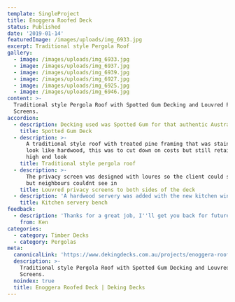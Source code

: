 ```yaml
---
template: SingleProject
title: Enoggera Roofed Deck
status: Published
date: '2019-01-14'
featuredImage: /images/uploads/img_6933.jpg
excerpt: Traditional style Pergola Roof
gallery:
  - image: /images/uploads/img_6933.jpg
  - image: /images/uploads/img_6937.jpg
  - image: /images/uploads/img_6939.jpg
  - image: /images/uploads/img_6927.jpg
  - image: /images/uploads/img_6925.jpg
  - image: /images/uploads/img_6946.jpg
content: >-
  Traditional style Pergola Roof with Spotted Gum Decking and Louvred Privacy
  Screens.
accordion:
  - description: Decking used was Spotted Gum for that authentic Australian look and feel
    title: Spotted Gum Deck
  - description: >-
      A traditional style roof with treated pine framing that was stained to
      look like hardwood, this was to cut down on costs but still retain the
      high end look
    title: Traditional style pergola roof
  - description: >-
      The privacy screen was designed with loures so the client could see out
      but neighbours couldnt see in
    title: Louvred privacy screens to both sides of the deck
  - description: 'A hardwood servery was added with the new kitchen windows '
    title: Kitchen servery bench
feedback:
  - description: 'Thanks for a great job, I''ll get you back for future works.'
    from: Ken
categories:
  - category: Timber Decks
  - category: Pergolas
meta:
  canonicalLink: 'https://www.dekingdecks.com.au/projects/enoggera-roofed-deck/'
  description: >-
    Traditional style Pergola Roof with Spotted Gum Decking and Louvred Privacy
    Screens.
  noindex: true
  title: Enoggera Roofed Deck | Deking Decks
---
```


